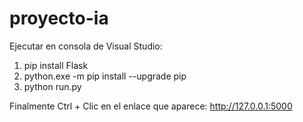 # proyecto-ia
Ejecutar en consola de Visual Studio: 
1. pip install Flask
2. python.exe -m pip install --upgrade pip
3. python run.py

Finalmente Ctrl + Clic en el enlace que aparece: http://127.0.0.1:5000
